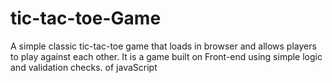 # tic-tac-toe-Game
A simple classic tic-tac-toe game that loads in browser and allows players to play against each other. It is a game built on Front-end using simple logic and validation checks. of javaScript
